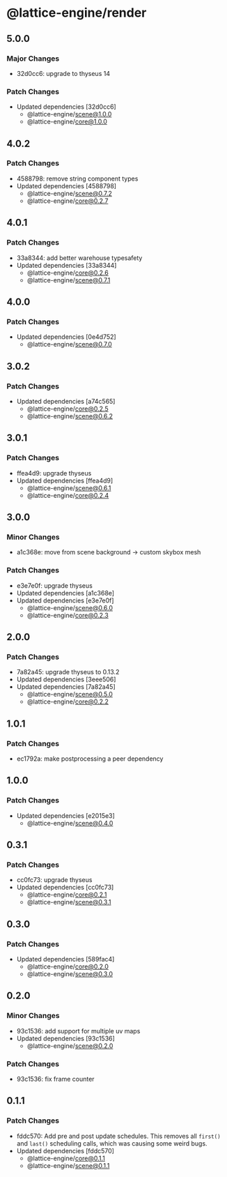 # @lattice-engine/render

## 5.0.0

### Major Changes

- 32d0cc6: upgrade to thyseus 14

### Patch Changes

- Updated dependencies [32d0cc6]
  - @lattice-engine/scene@1.0.0
  - @lattice-engine/core@1.0.0

## 4.0.2

### Patch Changes

- 4588798: remove string component types
- Updated dependencies [4588798]
  - @lattice-engine/scene@0.7.2
  - @lattice-engine/core@0.2.7

## 4.0.1

### Patch Changes

- 33a8344: add better warehouse typesafety
- Updated dependencies [33a8344]
  - @lattice-engine/core@0.2.6
  - @lattice-engine/scene@0.7.1

## 4.0.0

### Patch Changes

- Updated dependencies [0e4d752]
  - @lattice-engine/scene@0.7.0

## 3.0.2

### Patch Changes

- Updated dependencies [a74c565]
  - @lattice-engine/core@0.2.5
  - @lattice-engine/scene@0.6.2

## 3.0.1

### Patch Changes

- ffea4d9: upgrade thyseus
- Updated dependencies [ffea4d9]
  - @lattice-engine/scene@0.6.1
  - @lattice-engine/core@0.2.4

## 3.0.0

### Minor Changes

- a1c368e: move from scene background -> custom skybox mesh

### Patch Changes

- e3e7e0f: upgrade thyseus
- Updated dependencies [a1c368e]
- Updated dependencies [e3e7e0f]
  - @lattice-engine/scene@0.6.0
  - @lattice-engine/core@0.2.3

## 2.0.0

### Patch Changes

- 7a82a45: upgrade thyseus to 0.13.2
- Updated dependencies [3eee506]
- Updated dependencies [7a82a45]
  - @lattice-engine/scene@0.5.0
  - @lattice-engine/core@0.2.2

## 1.0.1

### Patch Changes

- ec1792a: make postprocessing a peer dependency

## 1.0.0

### Patch Changes

- Updated dependencies [e2015e3]
  - @lattice-engine/scene@0.4.0

## 0.3.1

### Patch Changes

- cc0fc73: upgrade thyseus
- Updated dependencies [cc0fc73]
  - @lattice-engine/core@0.2.1
  - @lattice-engine/scene@0.3.1

## 0.3.0

### Patch Changes

- Updated dependencies [589fac4]
  - @lattice-engine/core@0.2.0
  - @lattice-engine/scene@0.3.0

## 0.2.0

### Minor Changes

- 93c1536: add support for multiple uv maps
- Updated dependencies [93c1536]
  - @lattice-engine/scene@0.2.0

### Patch Changes

- 93c1536: fix frame counter

## 0.1.1

### Patch Changes

- fddc570: Add pre and post update schedules. This removes all `first()` and `last()` scheduling calls, which was causing some weird bugs.
- Updated dependencies [fddc570]
  - @lattice-engine/core@0.1.1
  - @lattice-engine/scene@0.1.1
